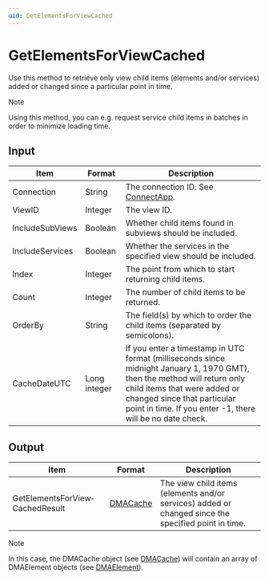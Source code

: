 ```yaml
---
uid: GetElementsForViewCached
---
```


# GetElementsForViewCached

Use this method to retrieve only view child items (elements and/or services) added or changed since a particular point in time.

> [!NOTE]
> Using this method, you can e.g. request service child items in batches in order to minimize loading time.

## Input

| Item | Format | Description |
|--|--|--|
| Connection | String | The connection ID. See [ConnectApp](xref:ConnectApp). |
| ViewID | Integer | The view ID. |
| IncludeSubViews | Boolean | Whether child items found in subviews should be included. |
| IncludeServices | Boolean | Whether the services in the specified view should be included. |
| Index | Integer | The point from which to start returning child items. |
| Count | Integer | The number of child items to be returned. |
| OrderBy | String | The field(s) by which to order the child items (separated by semicolons). |
| CacheDateUTC | Long integer | If you enter a timestamp in UTC format (milliseconds since midnight January 1, 1970 GMT), then the method will return only child items that were added or changed since that particular point in time. If you enter -1, there will be no date check. |

## Output

| Item | Format | Description |
|--|--|--|
| GetElementsForView­CachedResult | [DMACache](xref:DMACache) | The view child items (elements and/or services) added or changed since the specified point in time. |

> [!NOTE]
> In this case, the DMACache object (see [DMACache](xref:DMACache)) will contain an array of DMAElement objects (see [DMAElement](xref:DMAElement)).
